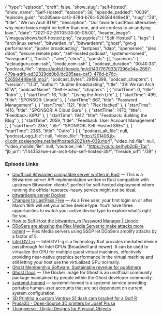 {
  "type": "episode",
  "draft": false,
  "show_slug": "self-hosted",
  "show_name": "Self-Hosted",
  "episode": 39,
  "episode_padded": "0039",
  "episode_guid": "dc285aea-caf3-478d-b76c-526584448e48",
  "slug": "39",
  "title": "We run Arch BTW",
  "description": "Our favorite LastPass alternative, why more boxes might be better than one, and we confess to an undying love.",
  "date": "2021-02-26T05:30:00-08:00",
  "header_image": "/images/shows/self-hosted.png",
  "categories": [
    "Self-Hosted"
  ],
  "tags": [
    "arch linux server",
    "bitwarden_rs",
    "bitwardenrs",
    "ghost",
    "gvt-g performance",
    "jupiter broadcasting",
    "lastpass",
    "ldap",
    "opensense",
    "plex ddos",
    "secure remote plex",
    "self-hosted podcast",
    "systemd-homed",
    "wireguard"
  ],
  "hosts": [
    "alex",
    "chris"
  ],
  "guests": [],
  "sponsors": [
    "acloudguru.com-ssh",
    "linode.com-ssh"
  ],
  "podcast_duration": "00:40:33",
  "podcast_file": "https://aphid.fireside.fm/d/1437767933/7296e34a-2697-479a-adfb-ad32329dd0b0/dc285aea-caf3-478d-b76c-526584448e48.mp3",
  "podcast_bytes": 29199398,
  "podcast_chapters": {
    "version": "1.1.0",
    "author": "Jupiter Broadcasting",
    "title": "39: We run Arch BTW",
    "podcastName": "Self-Hosted",
    "chapters": [
      {
        "startTime": 0,
        "title": "Intro"
      },
      {
        "startTime": 16,
        "title": "Living the Arch Life"
      },
      {
        "startTime": 499,
        "title": "SPONSOR: Linode"
      },
      {
        "startTime": 667,
        "title": "Password Management"
      },
      {
        "startTime": 1121,
        "title": "Plex Hacked"
      },
      {
        "startTime": 1416,
        "title": "SPONSOR: A Cloud Guru"
      },
      {
        "startTime": 1470,
        "title": "Feedback: iGPU"
      },
      {
        "startTime": 1947,
        "title": "Feedback: Building the Blog"
      },
      {
        "startTime": 2059,
        "title": "Feedback: User Account Management"
      },
      {
        "startTime": 2357,
        "title": "SPONSOR: Self-Hosted SREs"
      },
      {
        "startTime": 2383,
        "title": "Outro"
      }
    ]
  },
  "podcast_alt_file": null,
  "podcast_ogg_file": null,
  "video_file": "http://201406.jb-dl.cdn.scaleengine.net/selfhosted/2021/sh-039.mp4",
  "video_hd_file": null,
  "video_mobile_file": null,
  "youtube_link": "https://youtu.be/hyb2dEi-Tqc",
  "jb_url": "/144352/we-run-arch-btw-self-hosted-39/",
  "fireside_url": "/39"
}


### Episode Links

  * [Unofficial Bitwarden compatible server written in Rust](https://github.com/dani-garcia/bitwarden_rs "Unofficial Bitwarden compatible server written in Rust") — This is a Bitwarden server API implementation written in Rust compatible with upstream Bitwarden clients*, perfect for self-hosted deployment where running the official resource-heavy service might not be ideal.
  * [bitwardenrs server Docker](https://hub.docker.com/r/bitwardenrs/server "bitwardenrs server Docker")
  * [Changes to LastPass Free](https://blog.lastpass.com/2021/02/changes-to-lastpass-free/ "Changes to LastPass Free") — As a Free user, your first login on or after March 16th will set your active device type. You’ll have three opportunities to switch your active device type to explore what’s right for you.
  * [How to Self-Host the bitwarden_rs Password Manager | Linode](https://www.linode.com/docs/guides/how-to-self-host-the-bitwarden-rs-password-manager/ "How to Self-Host the bitwarden_rs Password Manager | Linode")
  * [DDoSers are abusing the Plex Media Server to make attacks more potent](https://arstechnica.com/information-technology/2021/02/ddosers-are-abusing-the-plex-media-server-to-make-attacks-more-potent/ "DDoSers are abusing the Plex Media Server to make attacks more potent") — Plex Media servers using SSDP let DDoSers amplify attacks by a factor of 5.
  * [Intel GVT-g](https://wiki.archlinux.org/index.php/Intel_GVT-g "Intel GVT-g") — Intel GVT-g is a technology that provides mediated device passthrough for Intel GPUs (Broadwell and newer). It can be used to virtualize the GPU for multiple guest virtual machines, effectively providing near-native graphics performance in the virtual machine and still letting your host use the virtualized GPU normally.
  * [Ghost Membership Software: Sustainable revenue for publishers](https://ghost.org/features/ "Ghost Membership Software: Sustainable revenue for publishers")
  * [Ghost Docs](https://ghost.org/docs/install/docker/ "Ghost Docs") — The Docker image for Ghost is an unofficial community package maintained by people within the Ghost developer community.
  * [systemd-homed](https://wiki.archlinux.org/index.php/Systemd-homed "systemd-homed") — systemd-homed is a systemd service providing portable human-user accounts that are not dependent on current system configuration.
  * [3D Printing a custom Vantrue S1 dash cam bracket for a Golf R](https://blog.ktz.me/3d-printing-a-custom-vantrue-dashcam-bracket-for-a-golf-r/ "3D Printing a custom Vantrue S1 dash cam bracket for a Golf R")
  * [Prusa3D - Open-Source 3D printers by Josef Prusa](https://www.prusa3d.com/ "Prusa3D - Open-Source 3D printers by Josef Prusa")
  * [Thingiverse - Digital Designs for Physical Objects](https://www.thingiverse.com/ "Thingiverse - Digital Designs for Physical Objects")


